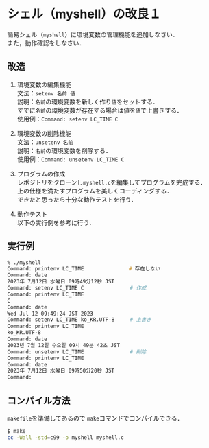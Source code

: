 # シェル（myshell）の改良１

簡易シェル（`myshell`）に環境変数の管理機能を追加しなさい．<br>
また，動作確認をしなさい．

## 改造

1. 環境変数の編集機能<br>
  文法：`setenv 名前 値`<br>
  説明：`名前`の環境変数を新しく作り`値`をセットする．<br>
  すでに`名前`の環境変数が存在する場合は値を`値`で上書きする．<br>
  使用例：`Command: setenv LC_TIME C`

2. 環境変数の削除機能<br>
  文法：`unsetenv 名前`<br>
  説明：`名前`の環境変数を削除する．<br>
  使用例：`Command: unsetenv LC_TIME C`

3. プログラムの作成<br>
  レポジトリをクローンし`myshell.c`を編集してプログラムを完成する．<br>
  上の仕様を満たすプログラムを美しくコーディングする．<br>
  できたと思ったら十分な動作テストを行う．

4. 動作テスト<br>
  以下の実行例を参考に行う．

## 実行例

```zsh
% ./myshell       
Command: printenv LC_TIME             　# 存在しない
Command: date
2023年 7月12日 水曜日 09時49分12秒 JST
Command: setenv LC_TIME C               # 作成
Command: printenv LC_TIME
C
Command: date
Wed Jul 12 09:49:24 JST 2023
Command: setenv LC_TIME ko_KR.UTF-8     # 上書き
Command: printenv LC_TIME
ko_KR.UTF-8
Command: date
2023년 7월 12일 수요일 09시 49분 42초 JST
Command: unsetenv LC_TIME               # 削除
Command: printenv LC_TIME
Command: date
2023年 7月12日 水曜日 09時50分20秒 JST
Command: 
```

## コンパイル方法

```makefile```を準備してあるので
```make```コマンドでコンパイルできる．

```bash
$ make
cc -Wall -std=c99 -o myshell myshell.c
```
